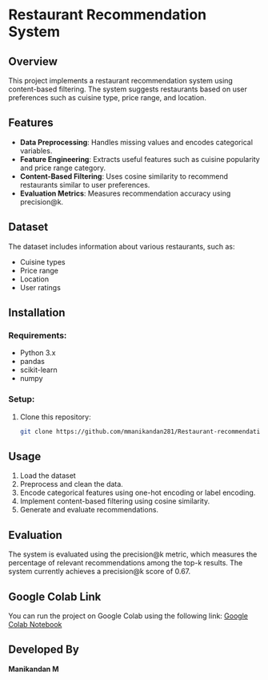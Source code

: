 # Restaurant Recommendation System

## Overview
This project implements a restaurant recommendation system using content-based filtering. The system suggests restaurants based on user preferences such as cuisine type, price range, and location.

## Features
- **Data Preprocessing**: Handles missing values and encodes categorical variables.
- **Feature Engineering**: Extracts useful features such as cuisine popularity and price range category.
- **Content-Based Filtering**: Uses cosine similarity to recommend restaurants similar to user preferences.
- **Evaluation Metrics**: Measures recommendation accuracy using precision@k.

## Dataset
The dataset includes information about various restaurants, such as:
- Cuisine types
- Price range
- Location
- User ratings

## Installation
### Requirements:
- Python 3.x
- pandas
- scikit-learn
- numpy

### Setup:
1. Clone this repository:
   ```bash
   git clone https://github.com/mmanikandan281/Restaurant-recommendation.git
   ```
## Usage
1. Load the dataset
2. Preprocess and clean the data.
3. Encode categorical features using one-hot encoding or label encoding.
4. Implement content-based filtering using cosine similarity.
5. Generate and evaluate recommendations.

## Evaluation
The system is evaluated using the precision@k metric, which measures the percentage of relevant recommendations among the top-k results. The system currently achieves a precision@k score of 0.67.


## Google Colab Link
You can run the project on Google Colab using the following link:
[Google Colab Notebook](https://colab.research.google.com/drive/1771Lq2LMB8rqiSp_DE22WAHVkrflIfdq?usp=sharing)

## Developed By
**Manikandan M**

